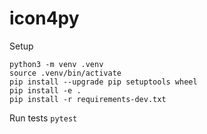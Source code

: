 # icon4py

Setup

```
python3 -m venv .venv
source .venv/bin/activate
pip install --upgrade pip setuptools wheel
pip install -e .
pip install -r requirements-dev.txt
```

Run tests
`pytest`
